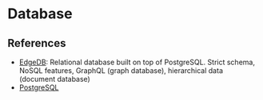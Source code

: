 # Database

## References

* [EdgeDB](https://edgedb.com): Relational database built on top of PostgreSQL. Strict schema, NoSQL features, GraphQL (graph database), hierarchical data (document database)
* [PostgreSQL](https://www.postgresql.org)